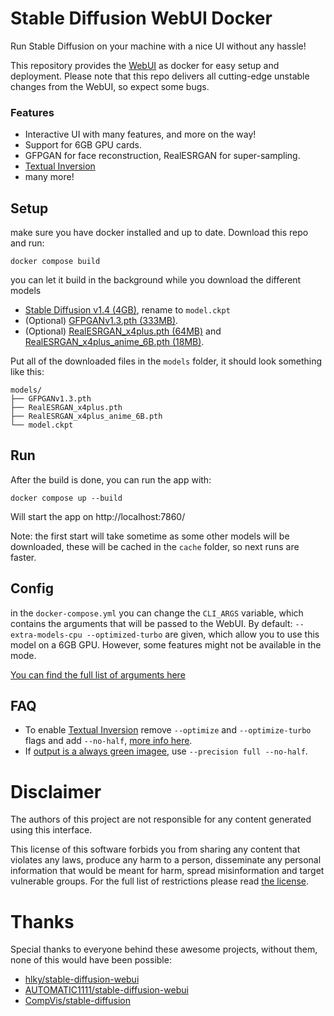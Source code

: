 ﻿# Stable Diffusion WebUI Docker

Run Stable Diffusion on your machine with a nice UI without any hassle!

This repository provides the [WebUI](https://github.com/hlky/stable-diffusion-webui) as docker for easy setup and deployment. Please note that this repo delivers all cutting-edge unstable changes from the WebUI, so expect some bugs.

### Features

- Interactive UI with many features, and more on the way!
- Support for 6GB GPU cards.
- GFPGAN for face reconstruction, RealESRGAN for super-sampling.
- [Textual Inversion](https://github.com/hlky/sd-enable-textual-inversion)
- many more!

## Setup

make sure you have docker installed and up to date. Download this repo and run:

```
docker compose build
```

you can let it build in the background while you download the different models

- [Stable Diffusion v1.4 (4GB)](https://www.googleapis.com/storage/v1/b/aai-blog-files/o/sd-v1-4.ckpt?alt=media), rename to `model.ckpt`
- (Optional) [GFPGANv1.3.pth (333MB)](https://github.com/TencentARC/GFPGAN/releases/download/v1.3.0/GFPGANv1.3.pth).
- (Optional) [RealESRGAN_x4plus.pth (64MB)](https://github.com/xinntao/Real-ESRGAN/releases/download/v0.1.0/RealESRGAN_x4plus.pth) and [RealESRGAN_x4plus_anime_6B.pth (18MB)](https://github.com/xinntao/Real-ESRGAN/releases/download/v0.2.2.4/RealESRGAN_x4plus_anime_6B.pth).

Put all of the downloaded files in the `models` folder, it should look something like this:

```
models/
├── GFPGANv1.3.pth
├── RealESRGAN_x4plus.pth
├── RealESRGAN_x4plus_anime_6B.pth
└── model.ckpt
```

## Run

After the build is done, you can run the app with:

```
docker compose up --build
```

Will start the app on http://localhost:7860/

Note: the first start will take sometime as some other models will be downloaded, these will be cached in the `cache` folder, so next runs are faster.

## Config

in the `docker-compose.yml` you can change the `CLI_ARGS` variable, which contains the arguments that will be passed to the WebUI. By default: `--extra-models-cpu --optimized-turbo` are given, which allow you to use this model on a 6GB GPU. However, some features might not be available in the mode.

[You can find the full list of arguments here](https://github.com/hlky/stable-diffusion/blob/c5b2c86f1479dec75b0e92dd37f9357a68594bda/scripts/webui.py)

## FAQ

- To enable [Textual Inversion](https://github.com/hlky/sd-enable-textual-inversion) remove `--optimize` and `--optimize-turbo` flags and add `--no-half`, [more info here](https://github.com/AbdBarho/stable-diffusion-webui-docker/issues/6).
- If [output is a always green imagee](https://github.com/AbdBarho/stable-diffusion-webui-docker/issues/9), use `--precision full --no-half`.

# Disclaimer

The authors of this project are not responsible for any content generated using this interface.

This license of this software forbids you from sharing any content that violates any laws, produce any harm to a person, disseminate any personal information that would be meant for harm, spread misinformation and target vulnerable groups. For the full list of restrictions please read [the license](./LICENSE).

# Thanks

Special thanks to everyone behind these awesome projects, without them, none of this would have been possible:

- [hlky/stable-diffusion-webui](https://github.com/hlky/stable-diffusion-webui)
- [AUTOMATIC1111/stable-diffusion-webui](https://github.com/AUTOMATIC1111/stable-diffusion-webui)
- [CompVis/stable-diffusion](https://github.com/CompVis/stable-diffusion)
